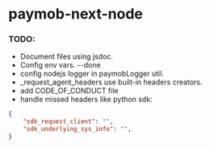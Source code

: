 # paymob-next-node

### TODO:
- Document files using jsdoc.
- Config env vars. --done
- config nodejs logger in paymobLogger util.
- _request_agent_headers use built-in headers creators.
- add CODE_OF_CONDUCT file
- handle missed headers like python sdk: 
```json
{
    "sdk_request_client": "",
    "sdk_underlying_sys_info": "",
}
```